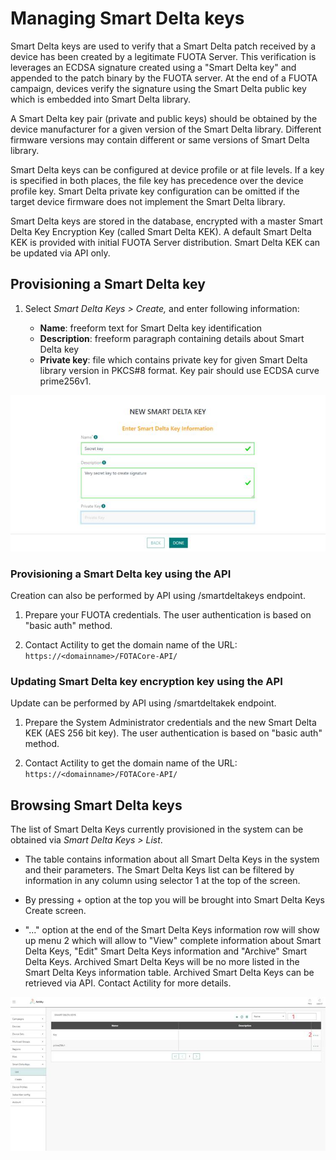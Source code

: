 # Managing Smart Delta keys

Smart Delta keys are used to verify that a Smart Delta patch received by
a device has been created by a legitimate FUOTA Server. This
verification is leverages an ECDSA signature created using a "Smart
Delta key" and appended to the patch binary by the FUOTA server. At the
end of a FUOTA campaign, devices verify the signature using the Smart
Delta public key which is embedded into Smart Delta library.

A Smart Delta key pair (private and public keys) should be obtained by
the device manufacturer for a given version of the Smart Delta library.
Different firmware versions may contain different or same versions of
Smart Delta library.

Smart Delta keys can be configured at device profile or at file levels.
If a key is specified in both places, the file key has precedence over
the device profile key. Smart Delta private key configuration can be
omitted if the target device firmware does not implement the Smart Delta
library.

Smart Delta keys are stored in the database, encrypted with a master
Smart Delta Key Encryption Key (called Smart Delta KEK). A default Smart
Delta KEK is provided with initial FUOTA Server distribution. Smart
Delta KEK can be updated via API only.

## Provisioning a Smart Delta key

1.  Select *Smart Delta Keys* *\> Create,* and enter following
    information:

    -   **Name**: freeform text for Smart Delta key identification
    -   **Description**: freeform paragraph containing details about Smart Delta
    key
    -   **Private key**: file which contains private key for given Smart Delta
    library version in PKCS\#8 format. Key pair should use ECDSA curve
    prime256v1.

![](./images/image007.jpg)

### Provisioning a Smart Delta key using the API

Creation can also be performed by API using /smartdeltakeys endpoint.

1.  Prepare your FUOTA credentials. The user authentication is based on
    "basic auth" method.

2.  Contact Actility to get the domain name of the URL: `https://<domainname>/FOTACore-API/`

### Updating Smart Delta key encryption key using the API

Update can be performed by API using /smartdeltakek endpoint.

1.  Prepare the System Administrator credentials and the new Smart Delta
    KEK (AES 256 bit key). The user authentication is based on "basic
    auth" method.

2.  Contact Actility to get the domain name of the URL: `https://<domainname>/FOTACore-API/`

## Browsing Smart Delta keys

The list of Smart Delta Keys currently provisioned in the system can be
obtained via *Smart Delta Keys* *\> List*.

-   The table contains information about all Smart Delta Keys in the
    system and their parameters. The Smart Delta Keys list can be
    filtered by information in any column using selector 1 at the top of
    the screen.

-   By pressing + option at the top you will be brought into Smart Delta
    Keys Create screen.

-   "..." option at the end of the Smart Delta Keys information row will
    show up menu 2 which will allow to "View" complete information about
    Smart Delta Keys, "Edit" Smart Delta Keys information and "Archive"
    Smart Delta Keys. Archived Smart Delta Keys will be no more listed
    in the Smart Delta Keys information table. Archived Smart Delta Keys
    can be retrieved via API. Contact Actility for more details.

![](./images/image008.jpg)